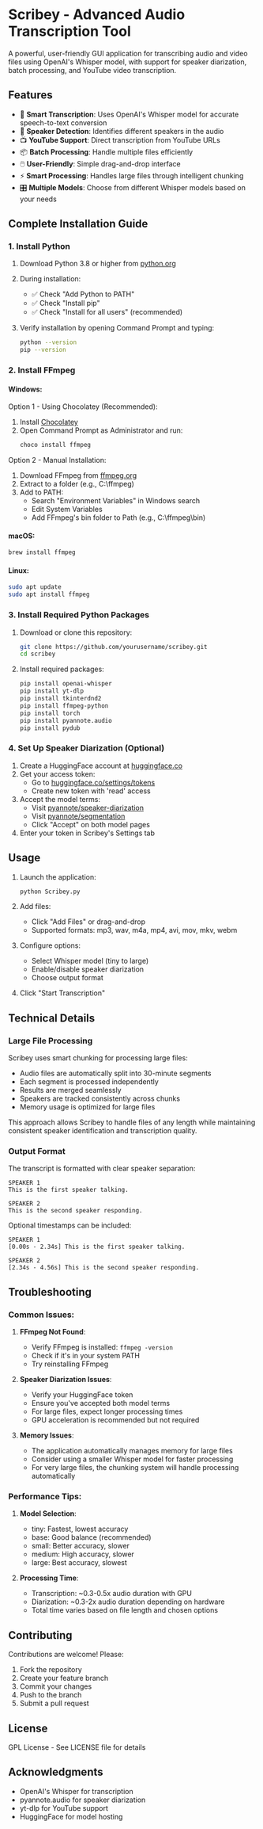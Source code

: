 # Scribey - Advanced Audio Transcription Tool

A powerful, user-friendly GUI application for transcribing audio and video files using OpenAI's Whisper model, with support for speaker diarization, batch processing, and YouTube video transcription.

## Features

- 🎯 **Smart Transcription**: Uses OpenAI's Whisper model for accurate speech-to-text conversion
- 👥 **Speaker Detection**: Identifies different speakers in the audio
- 📺 **YouTube Support**: Direct transcription from YouTube URLs
- 📦 **Batch Processing**: Handle multiple files efficiently
- 🖱️ **User-Friendly**: Simple drag-and-drop interface
- ⚡ **Smart Processing**: Handles large files through intelligent chunking
- 🎛️ **Multiple Models**: Choose from different Whisper models based on your needs

## Complete Installation Guide

### 1. Install Python

1. Download Python 3.8 or higher from [python.org](https://www.python.org/downloads/)
2. During installation:
   - ✅ Check "Add Python to PATH"
   - ✅ Check "Install pip"
   - ✅ Check "Install for all users" (recommended)

3. Verify installation by opening Command Prompt and typing:
   ```bash
   python --version
   pip --version
   ```

### 2. Install FFmpeg

#### Windows:
Option 1 - Using Chocolatey (Recommended):
1. Install [Chocolatey](https://chocolatey.org/install)
2. Open Command Prompt as Administrator and run:
   ```bash
   choco install ffmpeg
   ```

Option 2 - Manual Installation:
1. Download FFmpeg from [ffmpeg.org](https://ffmpeg.org/download.html)
2. Extract to a folder (e.g., C:\ffmpeg)
3. Add to PATH:
   - Search "Environment Variables" in Windows search
   - Edit System Variables
   - Add FFmpeg's bin folder to Path (e.g., C:\ffmpeg\bin)

#### macOS:
```bash
brew install ffmpeg
```

#### Linux:
```bash
sudo apt update
sudo apt install ffmpeg
```

### 3. Install Required Python Packages

1. Download or clone this repository:
   ```bash
   git clone https://github.com/yourusername/scribey.git
   cd scribey
   ```

2. Install required packages:
   ```bash
   pip install openai-whisper
   pip install yt-dlp
   pip install tkinterdnd2
   pip install ffmpeg-python
   pip install torch
   pip install pyannote.audio
   pip install pydub
   ```

### 4. Set Up Speaker Diarization (Optional)

1. Create a HuggingFace account at [huggingface.co](https://huggingface.co/join)
2. Get your access token:
   - Go to [huggingface.co/settings/tokens](https://huggingface.co/settings/tokens)
   - Create new token with 'read' access
3. Accept the model terms:
   - Visit [pyannote/speaker-diarization](https://huggingface.co/pyannote/speaker-diarization)
   - Visit [pyannote/segmentation](https://huggingface.co/pyannote/segmentation)
   - Click "Accept" on both model pages
4. Enter your token in Scribey's Settings tab

## Usage

1. Launch the application:
   ```bash
   python Scribey.py
   ```

2. Add files:
   - Click "Add Files" or drag-and-drop
   - Supported formats: mp3, wav, m4a, mp4, avi, mov, mkv, webm

3. Configure options:
   - Select Whisper model (tiny to large)
   - Enable/disable speaker diarization
   - Choose output format

4. Click "Start Transcription"

## Technical Details

### Large File Processing

Scribey uses smart chunking for processing large files:
- Audio files are automatically split into 30-minute segments
- Each segment is processed independently
- Results are merged seamlessly
- Speakers are tracked consistently across chunks
- Memory usage is optimized for large files

This approach allows Scribey to handle files of any length while maintaining consistent speaker identification and transcription quality.

### Output Format

The transcript is formatted with clear speaker separation:
```
SPEAKER 1
This is the first speaker talking.

SPEAKER 2
This is the second speaker responding.
```

Optional timestamps can be included:
```
SPEAKER 1
[0.00s - 2.34s] This is the first speaker talking.

SPEAKER 2
[2.34s - 4.56s] This is the second speaker responding.
```

## Troubleshooting

### Common Issues:

1. **FFmpeg Not Found**:
   - Verify FFmpeg is installed: `ffmpeg -version`
   - Check if it's in your system PATH
   - Try reinstalling FFmpeg

2. **Speaker Diarization Issues**:
   - Verify your HuggingFace token
   - Ensure you've accepted both model terms
   - For large files, expect longer processing times
   - GPU acceleration is recommended but not required

3. **Memory Issues**:
   - The application automatically manages memory for large files
   - Consider using a smaller Whisper model for faster processing
   - For very large files, the chunking system will handle processing automatically

### Performance Tips:

1. **Model Selection**:
   - tiny: Fastest, lowest accuracy
   - base: Good balance (recommended)
   - small: Better accuracy, slower
   - medium: High accuracy, slower
   - large: Best accuracy, slowest

2. **Processing Time**:
   - Transcription: ~0.3-0.5x audio duration with GPU
   - Diarization: ~0.3-2x audio duration depending on hardware
   - Total time varies based on file length and chosen options

## Contributing

Contributions are welcome! Please:
1. Fork the repository
2. Create your feature branch
3. Commit your changes
4. Push to the branch
5. Submit a pull request

## License

GPL License - See LICENSE file for details

## Acknowledgments

- OpenAI's Whisper for transcription
- pyannote.audio for speaker diarization
- yt-dlp for YouTube support
- HuggingFace for model hosting
